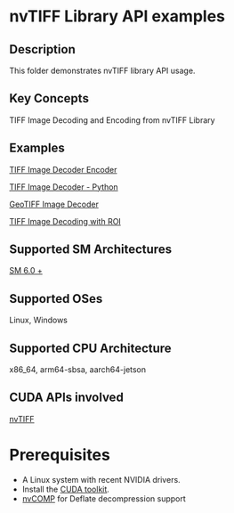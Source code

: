 # nvTIFF Library API examples

## Description

This folder demonstrates nvTIFF library API usage.

## Key Concepts

TIFF Image Decoding and Encoding from nvTIFF Library

## Examples

[TIFF Image Decoder Encoder](nvTIFF-Decode-Encode/)

[TIFF Image Decoder - Python](nvTIFF-Python-Example/)

[GeoTIFF Image Decoder](nvTIFF-GeoTIFF-Decode/)

[TIFF Image Decoding with ROI](nvTIFF-Decode-Image-ROI/)


## Supported SM Architectures

  [SM 6.0 +](https://developer.nvidia.com/cuda-gpus)

## Supported OSes

Linux, Windows

## Supported CPU Architecture

x86_64, arm64-sbsa, aarch64-jetson

## CUDA APIs involved
[nvTIFF](https://docs.nvidia.com/cuda/nvtiff/index.html)


# Prerequisites
- A Linux system with recent NVIDIA drivers.
- Install the [CUDA toolkit](https://developer.nvidia.com/cuda-downloads).
- [nvCOMP](https://developer.nvidia.com/nvcomp-download) for Deflate decompression support 

